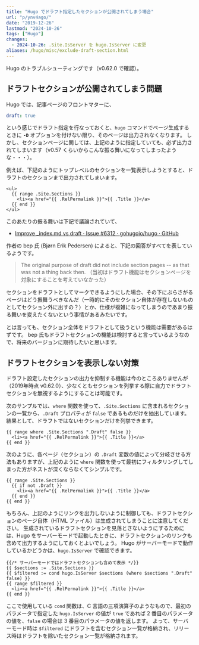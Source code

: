 ```yaml
---
title: "Hugo でドラフト指定したセクションが公開されてしまう場合"
url: "p/ynv4ago/"
date: "2019-12-26"
lastmod: "2024-10-26"
tags: ["Hugo"]
changes:
  - 2024-10-26: .Site.IsServer を hugo.IsServer に変更
aliases: /hugo/misc/exclude-draft-section.html
---
```


Hugo のトラブルシューティングです（v0.62.0 で確認）。

ドラフトセクションが公開されてしまう問題
----

Hugo では、記事ページのフロントマターに、

```yaml
draft: true
```

という感じでドラフト指定を行なっておくと、`hugo` コマンドでページ生成するときに __`-D`__ オプションを付けない限り、そのページは出力されなくなります。
しかし、セクションページに関しては、上記のように指定していても、必ず出力されてしまいます（v0.57 くらいからこんな振る舞いになってしまったような・・・）。

例えば、下記のようにトップレベルのセクションを一覧表示しようとすると、ドラフトのセクションまで出力されてしまいます。

```go-html-template
<ul>
  {{ range .Site.Sections }}
    <li><a href="{{ .RelPermalink }}">{{ .Title }}</a>
  {{ end }}
</ul>
```

このあたりの振る舞いは下記で議論されていて、

- [Improve _index.md vs draft · Issue #6312 · gohugoio/hugo · GitHub](https://github.com/gohugoio/hugo/issues/6312)

作者の bep 氏 (Bjørn Erik Pedersen) によると、下記の回答がすべてを表しているようです。

> The original purpose of draft did not include section pages -- as that was not a thing back then.
> （当初はドラフト機能はセクションページを対象にすることを考えていなかった）

セクションをドラフトとしてマークできるようにした場合、その下にぶらさがるページはどう振舞うべきなんだ（一時的にそのセクション自体が存在しないものとしてセクション外に出すの？）とか、仕様が複雑になってしまうのであまり振る舞いを変えたくないという事情があるみたいです。

とは言っても、セクション全体をドラフトとして扱うという機能は需要があるはずです。
bep 氏もドラフトセクションの機能は検討すると言っているようなので、将来のバージョンに期待したいと思います。


ドラフトセクションを表示しない対策
----

ドラフト設定したセクションの出力を抑制する機能は今のところありませんが（2019年時点 v0.62.0）、少なくともセクションを列挙する際に自力でドラフトセクションを無視するようにすることは可能です。

次のサンプルでは、`where` 関数を使って、`.Site.Sections` に含まれるセクションの一覧から、`.Draft` プロパティが `false` であるものだけを抽出しています。
結果として、ドラフトではないセクションだけを列挙できます。

```go-html-template
{{ range where .Site.Sections ".Draft" false }}
  <li><a href="{{ .RelPermalink }}">{{ .Title }}</a>
{{ end }}
```

次のように、各ページ（セクション）の `.Draft` 変数の値によって分岐させる方法もありますが、上記のように `where` 関数を使って最初にフィルタリングしてしまった方がネストが深くならなくてシンプルです。

```go-html-template
{{ range .Site.Sections }}
  {{ if not .Draft }}
    <li><a href="{{ .RelPermalink }}">{{ .Title }}</a>
  {{ end }}
{{ end }}
```

もちろん、上記のようにリンクを出力しないように制御しても、ドラフトセクションのページ自体（HTML ファイル）は生成されてしまうことに注意してください。
生成されているドラフトセクションを見落とさないようにするためには、Hugo をサーバーモードで起動したときに、ドラフトセクションのリンクも含めて出力するようにしておくとよいでしょう。
Hugo がサーバーモードで動作しているかどうかは、`hugo.IsServer` で確認できます。

```go-html-template
{{/* サーバーモードではドラフトセクションも含めて表示 */}}
{{ $sections := .Site.Sections }}
{{ $filtered := cond hugo.IsServer $sections (where $sections ".Draft" false) }}
{{ range $filtered }}
  <li><a href="{{ .RelPermalink }}">{{ .Title }}</a>
{{ end }}
```

ここで使用している `cond` 関数は、C 言語の三項演算子のようなもので、最初のパラメータで指定した `hugo.IsServer` の値が `true` であれば 2 番目のパラメータの値を、`false` の場合は 3 番目のパラメータの値を返します。
よって、サーバーモード時は `$filtered` にドラフトを含むセクション一覧が格納され、リリース時はドラフトを除いたセクション一覧が格納されます。

